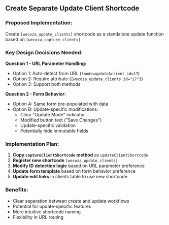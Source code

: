 ## Create Separate Update Client Shortcode

### Proposed Implementation:
Create `[wecoza_update_clients]` shortcode as a standalone update function based on `[wecoza_capture_clients]`

### Key Design Decisions Needed:

**Question 1 - URL Parameter Handling:**
- Option 1: Auto-detect from URL (`?mode=update&client_id=17`)
- Option 2: Require attribute (`[wecoza_update_clients id="17"]`)
- Option 3: Support both methods

**Question 2 - Form Behavior:**
- Option A: Same form pre-populated with data
- Option B: Update-specific modifications:
  - Clear "Update Mode" indicator
  - Modified button text ("Save Changes")
  - Update-specific validation
  - Potentially hide immutable fields

### Implementation Plan:
1. **Copy `captureClientShortcode` method** as `updateClientShortcode`
2. **Register new shortcode** `[wecoza_update_clients]`
3. **Modify ID detection logic** based on URL parameter preference
4. **Update form template** based on form behavior preference
5. **Update edit links** in clients table to use new shortcode

### Benefits:
- Clear separation between create and update workflows
- Potential for update-specific features
- More intuitive shortcode naming
- Flexibility in URL routing